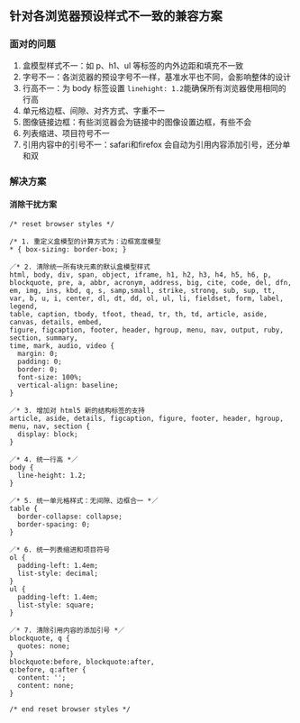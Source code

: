 
## 针对各浏览器预设样式不一致的兼容方案

### 面对的问题

1. 盒模型样式不一：如 p、h1、ul 等标签的内外边距和填充不一致
2. 字号不一：各浏览器的预设字号不一样，基准水平也不同，会影响整体的设计
3. 行高不一：为 body 标签设置 `linehight: 1.2`能确保所有浏览器使用相同的行高
4. 单元格边框、间隙、对齐方式、字重不一
5. 图像链接边框：有些浏览器会为链接中的图像设置边框，有些不会
6. 列表缩进、项目符号不一
7. 引用内容中的引号不一：safari和firefox 会自动为引用内容添加引号，还分单和双


### 解决方案

#### 消除干扰方案

```
/* reset browser styles */

/* 1. 重定义盒模型的计算方式为：边框宽度模型
* { box-sizing: border-box; }

／* 2. 清除统一所有块元素的默认盒模型样式
html, body, div, span, object, iframe, h1, h2, h3, h4, h5, h6, p, blockquote, pre, a, abbr, acronym, address, big, cite, code, del, dfn, em, img, ins, kbd, q, s, samp,small, strike, strong, sub, sup, tt, var, b, u, i, center, dl, dt, dd, ol, ul, li, fieldset, form, label, legend,
table, caption, tbody, tfoot, thead, tr, th, td, article, aside, canvas, details, embed,
figure, figcaption, footer, header, hgroup, menu, nav, output, ruby, section, summary,
time, mark, audio, video {
  margin: 0;
  padding: 0;
  border: 0;
  font-size: 100%;
  vertical-align: baseline;
}

／* 3. 增加对 html5 新的结构标签的支持
article, aside, details, figcaption, figure, footer, header, hgroup, menu, nav, section {
  display: block;
}

／* 4. 统一行高 *／
body {
  line-height: 1.2;
}

／* 5. 统一单元格样式：无间隙、边框合一 *／
table {
  border-collapse: collapse;
  border-spacing: 0;
}

／* 6. 统一列表缩进和项目符号
ol {
  padding-left: 1.4em;
  list-style: decimal;
}
ul {
  padding-left: 1.4em;
  list-style: square;
}

／* 7. 清除引用内容的添加引号 *／
blockquote, q {
  quotes: none;
}
blockquote:before, blockquote:after,
q:before, q:after {
  content: '';
  content: none;
}

/* end reset browser styles */
```
